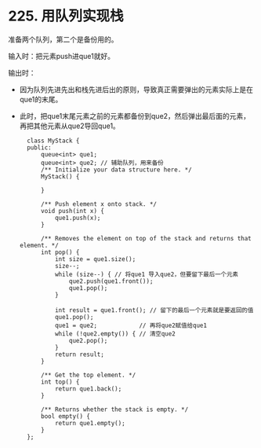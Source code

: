 # 225. 用队列实现栈

准备两个队列，第二个是备份用的。

输入时：把元素push进que1就好。

输出时：
* 因为队列先进先出和栈先进后出的原则，导致真正需要弹出的元素实际上是在que1的末尾。
* 此时，把que1末尾元素之前的元素都备份到que2，然后弹出最后面的元素，再把其他元素从que2导回que1。

        class MyStack {
        public:
            queue<int> que1;
            queue<int> que2; // 辅助队列，用来备份
            /** Initialize your data structure here. */
            MyStack() {
    
            }
    
            /** Push element x onto stack. */
            void push(int x) {
                que1.push(x);
            }
    
            /** Removes the element on top of the stack and returns that element. */
            int pop() {
                int size = que1.size();
                size--;
                while (size--) { // 将que1 导入que2，但要留下最后一个元素
                    que2.push(que1.front());
                    que1.pop();
                }
    
                int result = que1.front(); // 留下的最后一个元素就是要返回的值
                que1.pop();
                que1 = que2;            // 再将que2赋值给que1
                while (!que2.empty()) { // 清空que2
                    que2.pop();
                }
                return result;
            }
    
            /** Get the top element. */
            int top() {
                return que1.back();
            }
    
            /** Returns whether the stack is empty. */
            bool empty() {
                return que1.empty();
            }
        };

